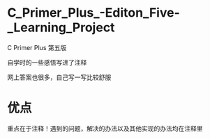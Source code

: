 # C_Primer_Plus_-Editon_Five-_Learning_Project
C Primer Plus 第五版

自学时的一些感悟写进了注释

网上答案也很多，自己写一写比较舒服

# 优点

重点在于注释！遇到的问题，解决的办法以及其他实现的办法均在注释里
